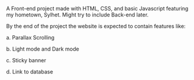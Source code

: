 A Front-end project made with HTML, CSS, and basic Javascript featuring my hometown, Sylhet.
Might try to include Back-end later.

By the end of the project the website is expected to contain features like:

a. Parallax Scrolling

b. Light mode and Dark mode

c. Sticky banner

d. Link to database